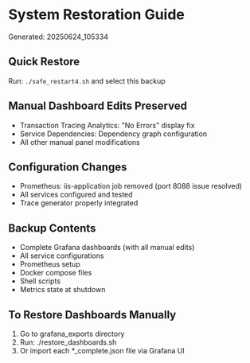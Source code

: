 # System Restoration Guide
Generated: 20250624_105334

## Quick Restore
Run: `./safe_restart4.sh` and select this backup

## Manual Dashboard Edits Preserved
- Transaction Tracing Analytics: "No Errors" display fix
- Service Dependencies: Dependency graph configuration
- All other manual panel modifications

## Configuration Changes
- Prometheus: iis-application job removed (port 8088 issue resolved)
- All services configured and tested
- Trace generator properly integrated

## Backup Contents
- Complete Grafana dashboards (with all manual edits)
- All service configurations
- Prometheus setup
- Docker compose files
- Shell scripts
- Metrics state at shutdown

## To Restore Dashboards Manually
1. Go to grafana_exports directory
2. Run: ./restore_dashboards.sh
3. Or import each *_complete.json file via Grafana UI

